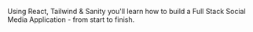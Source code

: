
Using React, Tailwind & Sanity you'll learn how to build a Full Stack Social Media Application - from start to finish.


